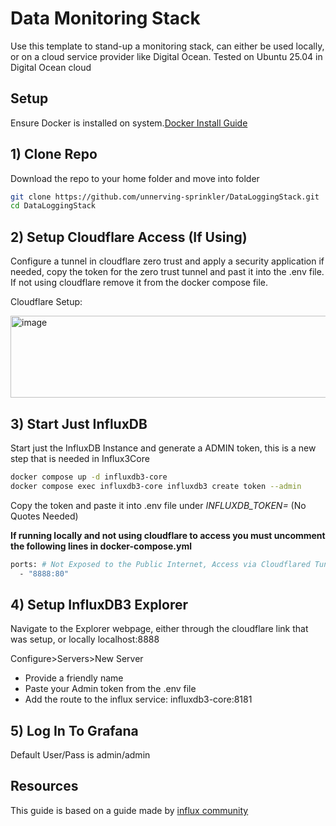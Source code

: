 # Data Monitoring Stack
Use this template to stand-up a monitoring stack, can either be used locally, or on a cloud service provider like Digital Ocean.
Tested on Ubuntu 25.04 in Digital Ocean cloud

## Setup 
Ensure Docker is installed on system.[Docker Install Guide](https://docs.docker.com/engine/install/ubuntu/#install-using-the-repository)

## 1) Clone Repo
Download the repo to your home folder and move into folder
```sh
git clone https://github.com/unnerving-sprinkler/DataLoggingStack.git
cd DataLoggingStack
```
## 2) Setup Cloudflare Access (If Using)
Configure a tunnel in cloudflare zero trust and apply a security application if needed, copy the token for the zero trust tunnel and past it into the .env file. If not using cloudflare remove it from the docker compose file. 

Cloudflare Setup:

<img width="574" height="131" alt="image" src="https://github.com/user-attachments/assets/3a38d88c-f7a4-49d1-9f42-aca6317b0344" />

## 3) Start Just InfluxDB
Start just the InfluxDB Instance and generate a ADMIN token, this is a new step that is needed in Influx3Core
```sh
docker compose up -d influxdb3-core
docker compose exec influxdb3-core influxdb3 create token --admin
```

Copy the token and paste it into .env file under *INFLUXDB_TOKEN=* (No Quotes Needed)

**If running locally and not using cloudflare to access you must uncomment the following lines in docker-compose.yml**
```sh
ports: # Not Exposed to the Public Internet, Access via Cloudflared Tunnel. If Not Using Cloudflared, Uncomment this line to expose the UI on port 8888
  - "8888:80"     
```

## 4) Setup InfluxDB3 Explorer
Navigate to the Explorer webpage, either through the cloudflare link that was setup, or locally localhost:8888

Configure>Servers>New Server
- Provide a friendly name
- Paste your Admin token from the .env file
- Add the route to the influx service: influxdb3-core:8181

## 5) Log In To Grafana 
Default User/Pass is admin/admin

## Resources
This guide is based on a guide made by [influx community](https://github.com/InfluxCommunity/TIG-Stack-using-InfluxDB-3/tree/main)

